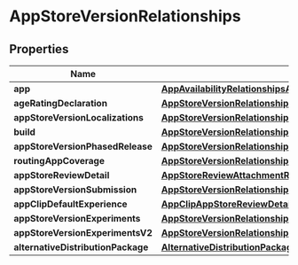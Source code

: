 

# AppStoreVersionRelationships


## Properties

| Name | Type | Description | Notes |
|------------ | ------------- | ------------- | -------------|
|**app** | [**AppAvailabilityRelationshipsApp**](AppAvailabilityRelationshipsApp.md) |  |  [optional] |
|**ageRatingDeclaration** | [**AppStoreVersionRelationshipsAgeRatingDeclaration**](AppStoreVersionRelationshipsAgeRatingDeclaration.md) |  |  [optional] |
|**appStoreVersionLocalizations** | [**AppStoreVersionRelationshipsAppStoreVersionLocalizations**](AppStoreVersionRelationshipsAppStoreVersionLocalizations.md) |  |  [optional] |
|**build** | [**AppStoreVersionRelationshipsBuild**](AppStoreVersionRelationshipsBuild.md) |  |  [optional] |
|**appStoreVersionPhasedRelease** | [**AppStoreVersionRelationshipsAppStoreVersionPhasedRelease**](AppStoreVersionRelationshipsAppStoreVersionPhasedRelease.md) |  |  [optional] |
|**routingAppCoverage** | [**AppStoreVersionRelationshipsRoutingAppCoverage**](AppStoreVersionRelationshipsRoutingAppCoverage.md) |  |  [optional] |
|**appStoreReviewDetail** | [**AppStoreReviewAttachmentRelationshipsAppStoreReviewDetail**](AppStoreReviewAttachmentRelationshipsAppStoreReviewDetail.md) |  |  [optional] |
|**appStoreVersionSubmission** | [**AppStoreVersionRelationshipsAppStoreVersionSubmission**](AppStoreVersionRelationshipsAppStoreVersionSubmission.md) |  |  [optional] |
|**appClipDefaultExperience** | [**AppClipAppStoreReviewDetailRelationshipsAppClipDefaultExperience**](AppClipAppStoreReviewDetailRelationshipsAppClipDefaultExperience.md) |  |  [optional] |
|**appStoreVersionExperiments** | [**AppStoreVersionRelationshipsAppStoreVersionExperiments**](AppStoreVersionRelationshipsAppStoreVersionExperiments.md) |  |  [optional] |
|**appStoreVersionExperimentsV2** | [**AppStoreVersionRelationshipsAppStoreVersionExperiments**](AppStoreVersionRelationshipsAppStoreVersionExperiments.md) |  |  [optional] |
|**alternativeDistributionPackage** | [**AlternativeDistributionPackageVersionRelationshipsAlternativeDistributionPackage**](AlternativeDistributionPackageVersionRelationshipsAlternativeDistributionPackage.md) |  |  [optional] |



